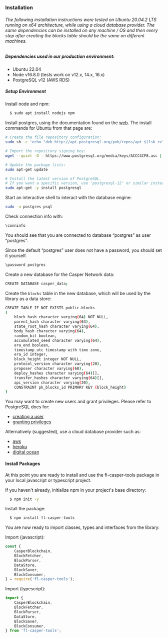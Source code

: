 ### Installation

######  The following installation instructions were tested on Ubuntu 20.04.2 LTS running on x64 architecture, while using a cloud database provider.  The same dependencies can be installed on any machine / OS and then every step after creating the blocks table should be the same on different machines.

##### Dependencies used in our production environment:

* Ubuntu 22.04
* Node v16.8.0 (tests work on v12.x, 14.x, 16.x)
* PostgreSQL v12 (AWS RDS)

##### Setup Environment

Install node and npm:

```bash
  $ sudo apt install nodejs npm
```

Install postgres, using the documentation found on the [web](https://www.postgresql.org/download/).  The install commands for Ubuntu from that page are:

```bash
# Create the file repository configuration:
sudo sh -c 'echo "deb http://apt.postgresql.org/pub/repos/apt $(lsb_release -cs)-pgdg main" > /etc/apt/sources.list.d/pgdg.list'

# Import the repository signing key:
wget --quiet -O - https://www.postgresql.org/media/keys/ACCC4CF8.asc | sudo apt-key add -

# Update the package lists:
sudo apt-get update

# Install the latest version of PostgreSQL.
# If you want a specific version, use 'postgresql-12' or similar instead of 'postgresql':
sudo apt-get -y install postgresql
```

Start an interactive shell to interact with the database engine:
```bash
sudo -u postgres psql
```


Check connection info with:
```bash
\conninfo
```

You should see that you are connected to database “postgres” as user “postgres”.

Since the default “postgres” user does not have a password, you should set it yourself.
```bash
\password postgres
```

Create a new database for the Casper Network data:
```bash
CREATE DATABASE casper_data;
```

Create the `blocks` table in the new database, which will be used by the library as a data store:
```bash
CREATE TABLE IF NOT EXISTS public.blocks
(
    block_hash character varying(64) NOT NULL,
    parent_hash character varying(64),
    state_root_hash character varying(64),
    body_hash character varying(64),
    random_bit boolean,
    accumulated_seed character varying(64),
    era_end boolean,
    timestamp_utc timestamp with time zone,
    era_id integer,
    block_height integer NOT NULL,
    protocol_version character varying(20),
    proposer character varying(68),
    deploy_hashes character varying(64)[],
    transfer_hashes character varying(64)[],
    api_version character varying(20),
    CONSTRAINT pk_blocks_id PRIMARY KEY (block_height)
)
```

You may want to create new users and grant privileges. Please refer to PostgreSQL docs for:
- [creating a user](https://www.postgresql.org/docs/12/app-createuser.html)
- [granting privileges](https://www.postgresql.org/docs/12/ddl-priv.html)

Alternatively (suggested), use a cloud database provider such as:

* [aws](https://aws.amazon.com/rds/postgresql/)
* [heroku](https://www.heroku.com/postgres)
* [digital ocean](https://www.digitalocean.com/products/managed-databases-postgresql)


#### Install Packages

At this point you are ready to install and use the fl-casper-tools package in your local javascript or typescript project.

If you haven't already, initialize npm in your project's base directory:

```bash
  $ npm init -y
```

Install the package:

```bash
  $ npm install fl-casper-tools
```

You are now ready to import classes, types and interfaces from the library:

Import (javascript):

```javascript
const {
    CasperBlockchain,
    BlockFetcher,
    BlockParser,
    DataStore,
    BlockSaver,
    BlockConsumer,
} = require('fl-casper-tools');
```

Import (typescript):

```typescript
import {
    CasperBlockchain,
    BlockFetcher,
    BlockParser,
    DataStore,
    BlockSaver,
    BlockConsumer,
} from 'fl-casper-tools';
```
